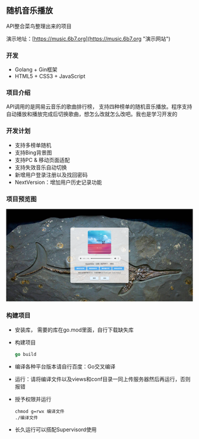 ## 随机音乐播放
API整合菜鸟整理出来的项目

演示地址：[https://music.6b7.org](https://music.6b7.org "演示网站")

### 开发
- Golang + Gin框架
- HTML5 + CSS3 + JavaScript

### 项目介绍
API调用的是网易云音乐的歌曲排行榜， 支持四种榜单的随机音乐播放。程序支持自动播放和播放完成后切换歌曲，想怎么改就怎么改吧。我也是学习开发的

### 开发计划

- 支持多榜单随机
- 支持Bing背景图
- 支持PC & 移动页面适配
- 支持失效音乐自动切换
- 新增用户登录注册以及找回密码
- NextVersion：增加用户历史记录功能

### 项目预览图
![img.png](img.png)

### 构建项目

- 安装库， 需要的库在go.mod里面，自行下载缺失库

- 构建项目

  ```go
  go build
  ```

- 编译各种平台版本请自行百度：Go交叉编译

- 运行：请将编译文件以及views和conf目录一同上传服务器然后再运行，否则报错

- 授予权限并运行

  ```shell
  chmod g=rwx 编译文件
  ./编译文件
  ```

- 长久运行可以搭配Supervisord使用
